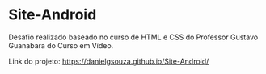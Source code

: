 # Site-Android

Desafio realizado baseado no curso de HTML e CSS do Professor Gustavo Guanabara do Curso em Vídeo.

Link do projeto: https://danielgsouza.github.io/Site-Android/
